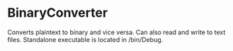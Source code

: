 # BinaryConverter
Converts plaintext to binary and vice versa. Can also read and write to text files.
Standalone executable is located in /bin/Debug.
